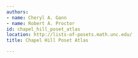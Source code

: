 ```yaml
---
authors:
- name: Cheryl A. Gann
- name: Robert A. Proctor
id: chapel_hill_poset_atlas
location: http://lists-of-posets.math.unc.edu/
title: Chapel Hill Poset Atlas

---
```



